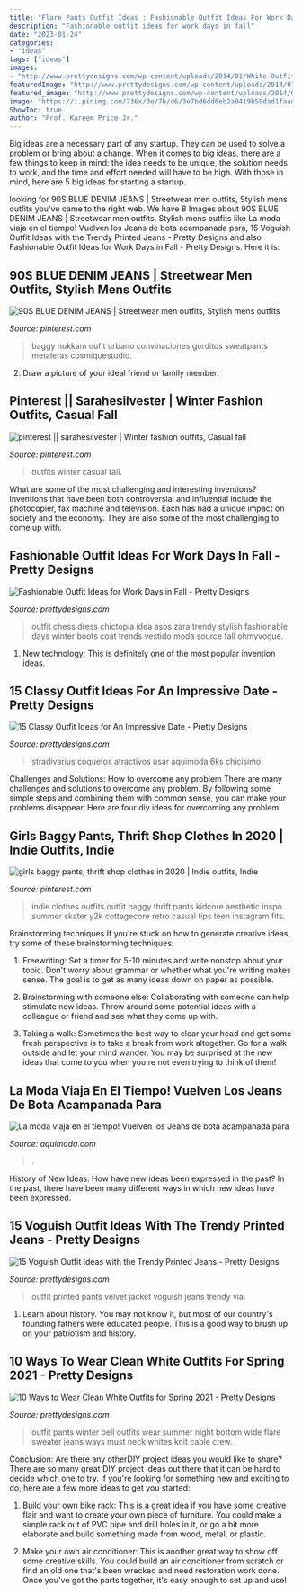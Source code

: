 ```yaml
---
title: "Flare Pants Outfit Ideas : Fashionable Outfit Ideas For Work Days In Fall"
description: "Fashionable outfit ideas for work days in fall"
date: "2023-01-24"
categories:
- "ideas"
tags: ["ideas"]
images:
- "http://www.prettydesigns.com/wp-content/uploads/2014/01/White-Outfit-crew-neck-white-sweater-with-white-pants.jpg"
featuredImage: "http://www.prettydesigns.com/wp-content/uploads/2014/07/Stylish-Trendy-Outfit-Idea.jpg"
featured_image: "http://www.prettydesigns.com/wp-content/uploads/2014/07/Voguish-Printed-Pants-Outfit-with-Velvet-Jacket.jpg"
image: "https://i.pinimg.com/736x/3e/7b/d6/3e7bd6dd6eb2a0419b59dad1faadd378.jpg"
ShowToc: true
author: "Prof. Kareem Price Jr."
---
```



Big ideas are a necessary part of any startup. They can be used to solve a problem or bring about a change. When it comes to big ideas, there are a few things to keep in mind: the idea needs to be unique, the solution needs to work, and the time and effort needed will have to be high. With those in mind, here are 5 big ideas for starting a startup.

	

		
looking for 90S BLUE DENIM JEANS | Streetwear men outfits, Stylish mens outfits you've came to the right web. We have 8 Images about 90S BLUE DENIM JEANS | Streetwear men outfits, Stylish mens outfits like La moda viaja en el tiempo! Vuelven los Jeans de bota acampanada para, 15 Voguish Outfit Ideas with the Trendy Printed Jeans - Pretty Designs and also Fashionable Outfit Ideas for Work Days in Fall - Pretty Designs. Here it is:
		
    
## 90S BLUE DENIM JEANS | Streetwear Men Outfits, Stylish Mens Outfits

<img loading=lazy src="https://i.pinimg.com/736x/b3/b9/50/b3b95087152df5cd8b06fee99a34edcd.jpg" onerror="this.onerror=null;this.src='https://tse4.mm.bing.net/th?id=OIP.hOntAcLaT7pajwKCOiUgOgHaLG&amp;pid=15.1';" alt="90S BLUE DENIM JEANS | Streetwear men outfits, Stylish mens outfits">

_Source: pinterest.com_

>baggy nukkam oufit urbano convinaciones gorditos sweatpants metaleras cosmiquestudio. 

	

2. Draw a picture of your ideal friend or family member.

    
## Pinterest || Sarahesilvester | Winter Fashion Outfits, Casual Fall

<img loading=lazy src="https://i.pinimg.com/736x/3e/7b/d6/3e7bd6dd6eb2a0419b59dad1faadd378.jpg" onerror="this.onerror=null;this.src='https://tse2.mm.bing.net/th?id=OIP.iI-OTb9_V28Qo3VxcqtGPgHaLg&amp;pid=15.1';" alt="pinterest || sarahesilvester | Winter fashion outfits, Casual fall">

_Source: pinterest.com_

>outfits winter casual fall. 

	

What are some of the most challenging and interesting inventions?
Inventions that have been both controversial and influential include the photocopier, fax machine and television. Each has had a unique impact on society and the economy. They are also some of the most challenging to come up with.

    
## Fashionable Outfit Ideas For Work Days In Fall - Pretty Designs

<img loading=lazy src="http://www.prettydesigns.com/wp-content/uploads/2014/07/Stylish-Trendy-Outfit-Idea.jpg" onerror="this.onerror=null;this.src='https://tse2.mm.bing.net/th?id=OIP.CKtQOF4bfdWuYauX794bwgHaK3&amp;pid=15.1';" alt="Fashionable Outfit Ideas for Work Days in Fall - Pretty Designs">

_Source: prettydesigns.com_

>outfit chess dress chictopia idea asos zara trendy stylish fashionable days winter boots coat trends vestido moda source fall ohmyvogue. 

	

1) New technology: This is definitely one of the most popular invention ideas.

    
## 15 Classy Outfit Ideas For An Impressive Date - Pretty Designs

<img loading=lazy src="https://www.prettydesigns.com/wp-content/uploads/2014/08/Treny-Outfit-Idea-with-Printed-Skirt.jpg" onerror="this.onerror=null;this.src='https://tse3.mm.bing.net/th?id=OIP.kF4jD1N9H-06qi1nNYzDxgHaLH&amp;pid=15.1';" alt="15 Classy Outfit Ideas for An Impressive Date - Pretty Designs">

_Source: prettydesigns.com_

>stradivarius coquetos atractivos usar aquimoda 6ks chicisimo. 

	

Challenges and Solutions: How to overcome any problem
There are many challenges and solutions to overcome any problem. By following some simple steps and combining them with common sense, you can make your problems disappear. Here are four diy ideas for overcoming any problem.

    
## Girls Baggy Pants, Thrift Shop Clothes In 2020 | Indie Outfits, Indie

<img loading=lazy src="https://i.pinimg.com/736x/e9/17/8c/e9178cdd4302e5ce6d0d112b42722f38.jpg" onerror="this.onerror=null;this.src='https://tse4.mm.bing.net/th?id=OIP.g1ZPTmoOJsfax1nR-K_CngAAAA&amp;pid=15.1';" alt="girls baggy pants, thrift shop clothes in 2020 | Indie outfits, Indie">

_Source: pinterest.com_

>indie clothes outfits outfit baggy thrift pants kidcore aesthetic inspo summer skater y2k cottagecore retro casual tips teen instagram fits. 

	

Brainstorming techniques
If you're stuck on how to generate creative ideas, try some of these brainstorming techniques:
1. Freewriting: Set a timer for 5-10 minutes and write nonstop about your topic. Don't worry about grammar or whether what you're writing makes sense. The goal is to get as many ideas down on paper as possible.

2. Brainstorming with someone else: Collaborating with someone can help stimulate new ideas. Throw around some potential ideas with a colleague or friend and see what they come up with.

3. Taking a walk: Sometimes the best way to clear your head and get some fresh perspective is to take a break from work altogether. Go for a walk outside and let your mind wander. You may be surprised at the new ideas that come to you when you're not even trying to think of them!

    
## La Moda Viaja En El Tiempo! Vuelven Los Jeans De Bota Acampanada Para

<img loading=lazy src="https://www.aquimoda.com/wp-content/uploads/2015/09/jean-bota-ancha-5.jpg" onerror="this.onerror=null;this.src='https://tse2.mm.bing.net/th?id=OIP.aniMWBLVj_HsEGZEIqrNRAHaLH&amp;pid=15.1';" alt="La moda viaja en el tiempo! Vuelven los Jeans de bota acampanada para">

_Source: aquimoda.com_

>. 

	

History of New Ideas: How have new ideas been expressed in the past?
In the past, there have been many different ways in which new ideas have been expressed.

    
## 15 Voguish Outfit Ideas With The Trendy Printed Jeans - Pretty Designs

<img loading=lazy src="http://www.prettydesigns.com/wp-content/uploads/2014/07/Voguish-Printed-Pants-Outfit-with-Velvet-Jacket.jpg" onerror="this.onerror=null;this.src='https://tse3.mm.bing.net/th?id=OIP.bB8FL6furGHvBX6thIsLBwHaLG&amp;pid=15.1';" alt="15 Voguish Outfit Ideas with the Trendy Printed Jeans - Pretty Designs">

_Source: prettydesigns.com_

>outfit printed pants velvet jacket voguish jeans trendy via. 

	

1) Learn about history. You may not know it, but most of our country's founding fathers were educated people. This is a good way to brush up on your patriotism and history. 

    
## 10 Ways To Wear Clean White Outfits For Spring 2021 - Pretty Designs

<img loading=lazy src="http://www.prettydesigns.com/wp-content/uploads/2014/01/White-Outfit-crew-neck-white-sweater-with-white-pants.jpg" onerror="this.onerror=null;this.src='https://tse2.mm.bing.net/th?id=OIP.v52ZsuvITwNrb6l-NHHcdQHaLG&amp;pid=15.1';" alt="10 Ways to Wear Clean White Outfits for Spring 2021 - Pretty Designs">

_Source: prettydesigns.com_

>outfit pants winter bell outfits wear summer night bottom wide flare sweater jeans ways must neck whites knit cable crew. 

	

Conclusion: Are there any otherDIY project ideas you would like to share?
There are so many great DIY project ideas out there that it can be hard to decide which one to try. If you're looking for something new and exciting to do, here are a few more ideas to get you started: 
1. Build your own bike rack: This is a great idea if you have some creative flair and want to create your own piece of furniture. You could make a simple rack out of PVC pipe and drill holes in it, or go a bit more elaborate and build something made from wood, metal, or plastic. 

2. Make your own air conditioner: This is another great way to show off some creative skills. You could build an air conditioner from scratch or find an old one that's been wrecked and need restoration work done. Once you've got the parts together, it's easy enough to set up and use!

